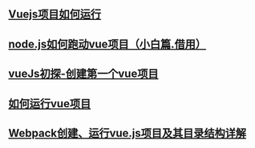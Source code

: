 ## [Vuejs项目如何运行](https://jingyan.baidu.com/article/73c3ce284d8332e50343d917.html)
## [node.js如何跑动vue项目（小白篇.借用）](https://www.jianshu.com/p/4f744c935e1c)
## [vueJs初探-创建第一个vue项目](https://www.cnblogs.com/yangzhuanzheng/articles/10239230.html)
## [如何运行vue项目](https://www.cnblogs.com/pengjunhao/p/6762141.html)
## [Webpack创建、运行vue.js项目及其目录结构详解](https://www.cnblogs.com/pengjunhao/p/6762141.html)
